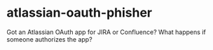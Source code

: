 # atlassian-oauth-phisher
Got an Atlassian OAuth app for JIRA or Confluence? What happens if someone authorizes the app?
